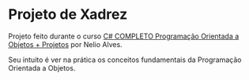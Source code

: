 # Projeto de Xadrez

Projeto feito durante o curso [C# COMPLETO Programação Orientada a Objetos + Projetos](https://www.udemy.com/course/programacao-orientada-a-objetos-csharp/) por Nelio Alves.

Seu intuito é ver na prática os conceitos fundamentais da Programação Orientada a Objetos.
